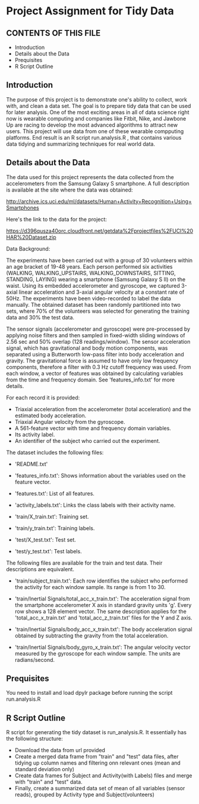 # Project Assignment for Tidy Data

CONTENTS OF THIS FILE
---------------------
   
 * Introduction
 * Details about the Data 
 * Prequisites
 * R Script Outline
 
Introduction
-----------
The purpose of this project is to demonstrate one's ability to collect, work with, and clean a data set. The goal is to prepare tidy data that can be used for later analysis. One of the most exciting areas in all of data science right now is wearable computing and companies like Fitbit, Nike, and Jawbone Up are racing to develop the most advanced algorithms to attract new users. This project will use data from one of these wearable compputing platforms. End result is an R script run.analysis.R , that contains various data tidying and summarizing techniques for real world data.

Details about the Data
----------------------
The data used for this project represents the data collected from the accelerometers from the Samsung Galaxy S smartphone. A full description is available at the site where the data was obtained: 

http://archive.ics.uci.edu/ml/datasets/Human+Activity+Recognition+Using+Smartphones 

Here's the link to the data for the project: 

https://d396qusza40orc.cloudfront.net/getdata%2Fprojectfiles%2FUCI%20HAR%20Dataset.zip 

Data Background:

The experiments have been carried out with a group of 30 volunteers within an age bracket of 19-48 years. Each person performed six activities (WALKING, WALKING_UPSTAIRS, WALKING_DOWNSTAIRS, SITTING, STANDING, LAYING) wearing a smartphone (Samsung Galaxy S II) on the waist. Using its embedded accelerometer and gyroscope, we captured 3-axial linear acceleration and 3-axial angular velocity at a constant rate of 50Hz. The experiments have been video-recorded to label the data manually. The obtained dataset has been randomly partitioned into two sets, where 70% of the volunteers was selected for generating the training data and 30% the test data. 

The sensor signals (accelerometer and gyroscope) were pre-processed by applying noise filters and then sampled in fixed-width sliding windows of 2.56 sec and 50% overlap (128 readings/window). The sensor acceleration signal, which has gravitational and body motion components, was separated using a Butterworth low-pass filter into body acceleration and gravity. The gravitational force is assumed to have only low frequency components, therefore a filter with 0.3 Hz cutoff frequency was used. From each window, a vector of features was obtained by calculating variables from the time and frequency domain. See 'features_info.txt' for more details. 

For each record it is provided:

- Triaxial acceleration from the accelerometer (total acceleration) and the estimated body acceleration.
- Triaxial Angular velocity from the gyroscope. 
- A 561-feature vector with time and frequency domain variables. 
- Its activity label. 
- An identifier of the subject who carried out the experiment.

The dataset includes the following files:

- 'README.txt'

- 'features_info.txt': Shows information about the variables used on the feature vector.

- 'features.txt': List of all features.

- 'activity_labels.txt': Links the class labels with their activity name.

- 'train/X_train.txt': Training set.

- 'train/y_train.txt': Training labels.

- 'test/X_test.txt': Test set.

- 'test/y_test.txt': Test labels.

The following files are available for the train and test data. Their descriptions are equivalent. 

- 'train/subject_train.txt': Each row identifies the subject who performed the activity for each window sample. Its range is from 1 to 30. 

- 'train/Inertial Signals/total_acc_x_train.txt': The acceleration signal from the smartphone accelerometer X axis in standard gravity units 'g'. Every row shows a 128 element vector. The same description applies for the 'total_acc_x_train.txt' and 'total_acc_z_train.txt' files for the Y and Z axis. 

- 'train/Inertial Signals/body_acc_x_train.txt': The body acceleration signal obtained by subtracting the gravity from the total acceleration. 

- 'train/Inertial Signals/body_gyro_x_train.txt': The angular velocity vector measured by the gyroscope for each window sample. The units are radians/second. 

Prequisites
------------
You need to install and load dpylr package before running the script run.analysis.R

R Script Outline
----------------
R script for generating the tidy dataset is run_analysis.R.
It essentially has the following structure:
  - Download the data from url provided
  - Create a merged data frame from "train" and "test" data files, after tidying up column names and filtering onn relevant ones (mean and standard deviation only)
  - Create data frames for Subject and Activity(with Labels) files and merge with "train" and "test" data.
  - Finally, create a summarized data set of mean of all variables (sensor reads), grouped by Activity type and Subject(volunteers)

